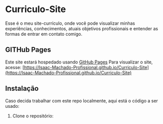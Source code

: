 ﻿# Curriculo-Site
Esse é o meu site-currículo, onde você pode visualizar minhas experiências, conhecimentos,
atuais objetivos profissionais e entender as formas de entrar em contato comigo. 

## GITHub Pages
Este site estará hospedado usando [GitHub Pages](https://pages.github.com/) 
Para visualizar o site, acesse: [https://Isaac-Machado-Profissional.github.io/Curriculo-Site](https://Isaac-Machado-Profissional.github.io/Curriculo-Site)

## Instalação
Caso decida trabalhar com este repo localmente, aqui está o código a ser usado:
1. Clone o repositório:
```bash git clone https://github.com/Isaac-Machado-Profissional/Curriculo-Site.git
